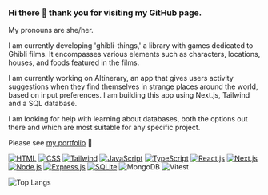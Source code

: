 ### Hi there 👋 thank you for visiting my GitHub page.

My pronouns are she/her.

I am currently developing 'ghibli-things,' a library with games dedicated to Ghibli films. It encompasses various elements such as characters, locations, houses, and foods featured in the films.

I am currently working on AItinerary, an app that gives users activity suggestions when they find themselves in strange places around the world, based on input preferences. I am building this app using Next.js, Tailwind and a SQL database.

I am looking for help with learning about databases, both the options out there and which are most suitable for any specific project.

Please see [my portfolio](https://haruka-ogino.vercel.app/) 🙂


[![HTML](https://img.shields.io/badge/HTML-green?style=fflat-square&logo=html5)](https://www.w3.org/html/)
[![CSS](https://img.shields.io/badge/CSS-purple?&style=fflat-square&logo=css3)](https://www.w3.org/css/)
[![Tailwind](https://img.shields.io/badge/Tailwind_CSS-38B2AC?style=fflat-square&logo=tailwind-css&logoColor=white)](https://tailwindcss.com/)
[![JavaScript](https://img.shields.io/badge/JavaScript-blue?style=fflat-square&logo=javascript)](https://developer.mozilla.org/en-US/docs/Web/JavaScript)
[![TypeScript](https://img.shields.io/badge/TypeScript-beige?style=fflat-square&logo=typescript)](https://www.typescriptlang.org/)
[![React.js](https://img.shields.io/badge/React-orange?style=fflat-square&logo=react)](https://reactjs.org/)
[![Next.js](https://img.shields.io/badge/Next.js-000000?style=fflat-square&logo=nextdotjs&logoColor=white)](https://nextjs.org/)
[![Node.js](https://img.shields.io/badge/Node.js-blue?style=fflat-square&logo=node.js)](https://nodejs.org/)
[![Express.js](https://img.shields.io/badge/Express-lightblue?style=fflat-square&logo=express)](https://expressjs.com/)
[![SQLite](https://img.shields.io/badge/SQLite-07405E?style=fflat-square&logo=sqlite)](https://www.sqlite.org/)
![MongoDB](https://img.shields.io/badge/MongoDB-yellow?style=fflat-square&logo=mongodb)
![Vitest](https://img.shields.io/badge/Vitest-green?style=fflat-square&logo=vite)



![Top Langs](https://github-readme-stats.vercel.app/api/top-langs/?username=haruka-ogino&theme=blue-green)
